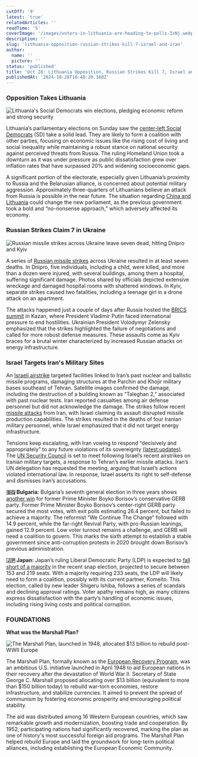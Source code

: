 ```yaml
---
cutOff: '9'
latest: 'true'
relatedArticles: ''
readTime: '5'
coverImage: '/images/voters-in-lithuania-are-heading-to-polls-IxNj.webp'
description: ''
slug: 'lithuania-opposition-russian-strikes-kill-7-israel-and-iran'
author:
  name: ''
  picture: ''
status: 'published'
title: 'Oct 28: Lithuania Opposition, Russian Strikes Kill 7, Israel and Iran'
publishedAt: '2024-10-28T10:48:20.160Z'
---
```


### Opposition Takes Lithuania

![Lithuania's Social Democrats win elections, pledging economic reform and strong security](/images/voters-in-lithuania-are-heading-to-polls-EwOD.webp)

Lithuania’s parliamentary elections on Sunday saw the [center-left Social Democrats](https://www.dw.com/en/lithuania-opposition-social-democrats-win-election/a-70611400) (SD) take a solid lead. They are likely to form a coalition with other parties, focusing on economic issues like the rising cost of living and social inequality while maintaining a robust stance on national security against perceived threats from Russia. The ruling Homeland Union took a downturn as it was under pressure as public dissatisfaction grew over inflation rates that have surpassed 20% and widening socioeconomic gaps.

A significant portion of the electorate, especially given Lithuania’s proximity to Russia and the Belarusian alliance, is concerned about potential military aggression. Approximately three-quarters of Lithuanians believe an attack from Russia is possible in the near future. The situation regarding [China and Lithuania](https://www.euronews.com/2023/10/24/the-story-of-how-a-small-eu-state-like-lithuania-took-on-world-superpower-china) could change the new parliament, as the previous government took a bold and “no-nonsense approach,” which adversely affected its economy.

### Russian Strikes Claim 7 in Ukraine

![Russian missile strikes across Ukraine leave seven dead, hitting Dnipro and Kyiv](/images/russian-strikes-in-ukraine-kill-7-kxNz.webp)

A series of [Russian missile strikes](https://www.france24.com/en/europe/20241026-several-killed-in-overnight-russian-missile-strikes-across-ukraine) across Ukraine resulted in at least seven deaths. In Dnipro, five individuals, including a child, were killed, and more than a dozen were injured, with several buildings, among them a hospital, suffering significant damage. Photos shared by officials depicted extensive wreckage and damaged hospital rooms with shattered windows. In Kyiv, separate strikes caused two fatalities, including a teenage girl in a drone attack on an apartment.

The attacks happened just a couple of days after Russia hosted the [BRICS summit](https://www.aljazeera.com/news/2024/10/22/russias-brics-summit-whats-on-the-agenda-and-why-does-it-matter) in Kazan, where President Vladimir Putin faced international pressure to end hostilities. Ukrainian President Volodymyr Zelensky emphasized that the strikes highlighted the failure of negotiations and called for more robust defense measures. These assaults come as Kyiv braces for a brutal winter characterized by increased Russian attacks on energy infrastructure.

### Israel Targets Iran's Military Sites

An [Israeli airstrike](https://www.dw.com/en/israeli-strikes-on-iran-west-cautions-against-retaliation/live-70605439) targeted facilities linked to Iran’s past nuclear and ballistic missile programs, damaging structures at the Parchin and Khojir military bases southeast of Tehran. Satellite images confirmed the damage, including the destruction of a building known as “Taleghan 2,” associated with past nuclear tests. Iran reported casualties among air defense personnel but did not acknowledge the damage. The strikes follow recent [missile attacks](https://apnews.com/article/israel-lebanon-hezbollah-gaza-news-10-01-2024-eb175dff6e46906caea8b9e43dfbd3da) from Iran, with Israel claiming its assault disrupted missile production capabilities. The strikes resulted in the deaths of four Iranian military personnel, while Israel emphasized that it did not target energy infrastructure.

Tensions keep escalating, with Iran vowing to respond “decisively and appropriately” to any future violations of its sovereignty [(latest updates)](https://edition.cnn.com/world/live-news/israel-iran-strikes-lebanon-gaza-war-10-26-24/index.html). The [UN Security Council](https://www.deccanherald.com/world/un-security-council-expected-to-meet-monday-over-israels-strike-on-iran-3251091) is set to meet following Israel’s recent airstrikes on Iranian military targets, a response to Tehran’s earlier missile attacks. Iran’s UN delegation has requested the meeting, arguing that Israel’s actions violated international law. In response, Israel asserts its right to self-defense and dismisses Iran’s accusations.

**🇧🇬 Bulgaria:** Bulgaria’s seventh general election in three years shows [another win](https://www.dw.com/en/bulgaria-voting-ends-conservatives-lead-in-exit-poll/a-70611168) for former Prime Minister Boyko Borisov’s conservative GERB party. Former Prime Minister Boyko Borisov’s center-right GERB party secured the most votes, with exit polls estimating 26.4 percent, but failed to achieve a majority. The reformist “We Continue The Change” followed with 14.9 percent, while the far-right Revival Party, with pro-Russian leanings, gained 12.9 percent. Low voter turnout remains a challenge, and GERB will need a coalition to govern. This marks the sixth attempt to establish a stable government since anti-corruption protests in 2020 brought down Borisov’s previous administration.

**🇯🇵 Japan:** Japan’s ruling Liberal Democratic Party (LDP) is expected to [fall short of a majority](https://www.bbc.com/news/articles/c8xpev42g78o) in the recent snap election, projected to secure between 153 and 219 seats. With a majority requiring 233 seats, the LDP will likely need to form a coalition, possibly with its current partner, Komeito. This election, called by new leader Shigeru Ishiba, follows a series of scandals and declining approval ratings. Voter apathy remains high, as many citizens express dissatisfaction with the party’s handling of economic issues, including rising living costs and political corruption.

### FOUNDATIONS

**What was the Marshall Plan?**

![The Marshall Plan, launched in 1948, allocated $13 billion to rebuild post-WWII Europe](/images/what-was-the-marshall-plan_-A0NT.webp)

The Marshall Plan, formally known as the [European Recovery Program](https://www.history.com/topics/world-war-ii/marshall-plan-1), was an ambitious U.S. initiative launched in April 1948 to aid European nations in their recovery after the devastation of World War II. Secretary of State George C. Marshall proposed allocating over $13 billion (equivalent to more than $150 billion today) to rebuild war-torn economies, restore infrastructure, and stabilize currencies. It aimed to prevent the spread of communism by fostering economic prosperity and encouraging political stability.

The aid was distributed among 16 Western European countries, which saw remarkable growth and modernization, boosting trade and cooperation. By 1952, participating nations had significantly recovered, marking the plan as one of history's most successful foreign aid programs. The Marshall Plan helped rebuild Europe and laid the groundwork for long-term political alliances, including establishing the European Economic Community.
